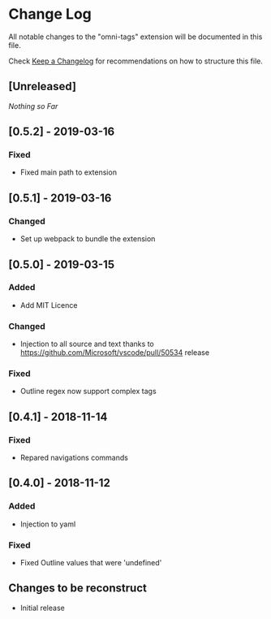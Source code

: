 # Change Log
All notable changes to the "omni-tags" extension will be documented in this file.

Check [Keep a Changelog](http://keepachangelog.com/) for recommendations on how to structure this file.

## [Unreleased]
*Nothing so Far*

## [0.5.2] - 2019-03-16
### Fixed
- Fixed main path to extension
## [0.5.1] - 2019-03-16
### Changed
- Set up webpack to bundle the extension

## [0.5.0] - 2019-03-15
### Added
- Add MIT Licence

### Changed
- Injection to all source and text thanks to https://github.com/Microsoft/vscode/pull/50534 release
### Fixed
- Outline regex now support complex tags


## [0.4.1] - 2018-11-14
### Fixed
- Repared navigations commands

## [0.4.0] - 2018-11-12
### Added
- Injection to yaml
### Fixed
- Fixed Outline values that were 'undefined'

## Changes to be reconstruct

- Initial release
